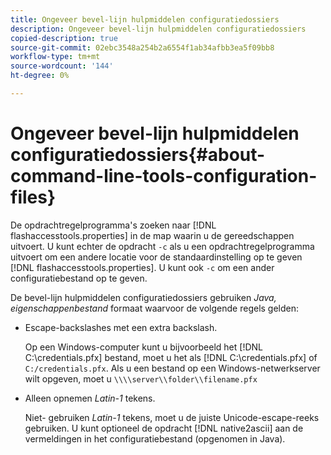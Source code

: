 ```yaml
---
title: Ongeveer bevel-lijn hulpmiddelen configuratiedossiers
description: Ongeveer bevel-lijn hulpmiddelen configuratiedossiers
copied-description: true
source-git-commit: 02ebc3548a254b2a6554f1ab34afbb3ea5f09bb8
workflow-type: tm+mt
source-wordcount: '144'
ht-degree: 0%

---
```


# Ongeveer bevel-lijn hulpmiddelen configuratiedossiers{#about-command-line-tools-configuration-files}

De opdrachtregelprogramma&#39;s zoeken naar [!DNL flashaccesstools.properties] in de map waarin u de gereedschappen uitvoert. U kunt echter de opdracht `-c` als u een opdrachtregelprogramma uitvoert om een andere locatie voor de standaardinstelling op te geven [!DNL flashaccesstools.properties]. U kunt ook `-c` om een ander configuratiebestand op te geven.

De bevel-lijn hulpmiddelen configuratiedossiers gebruiken *Java, eigenschappenbestand* formaat waarvoor de volgende regels gelden:

* Escape-backslashes met een extra backslash.

  Op een Windows-computer kunt u bijvoorbeeld het [!DNL C:\credentials.pfx] bestand, moet u het als [!DNL C:\\credentials.pfx] of `C:/credentials.pfx`. Als u een bestand op een Windows-netwerkserver wilt opgeven, moet u `\\\\server\\folder\\filename.pfx`
* Alleen opnemen *Latin-1* tekens.

  Niet- gebruiken *Latin-1* tekens, moet u de juiste Unicode-escape-reeks gebruiken. U kunt optioneel de opdracht [!DNL native2ascii] aan de vermeldingen in het configuratiebestand (opgenomen in Java).
